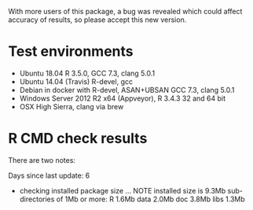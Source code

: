 With more users of this package, a bug was revealed which could affect accuracy of results, so please accept this new version.

# Test environments
* Ubuntu 18.04 R 3.5.0, GCC 7.3, clang 5.0.1
* Ubuntu 14.04 (Travis) R-devel, gcc
* Debian in docker with R-devel, ASAN+UBSAN GCC 7.3, clang 5.0.1
* Windows Server 2012 R2 x64 (Appveyor), R 3.4.3 32 and 64 bit
* OSX High Sierra, clang via brew

# R CMD check results

There are two notes:

Days since last update: 6

* checking installed package size ... NOTE
  installed size is  9.3Mb
  sub-directories of 1Mb or more:
    R      1.6Mb
    data   2.0Mb
    doc    3.8Mb
    libs   1.3Mb


